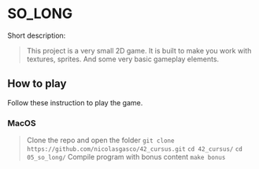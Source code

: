 # SO_LONG
Short description:
  > This project is a very small 2D game. It is built to make you work with textures, sprites. And some very basic gameplay elements.

## How to play

Follow these instruction to play the game.
### MacOS
> Clone the repo and open the folder
> `git clone https://github.com/nicolasgasco/42_cursus.git`
> `cd 42_cursus/`
> `cd 05_so_long/`
> Compile program with bonus content
> `make bonus`
